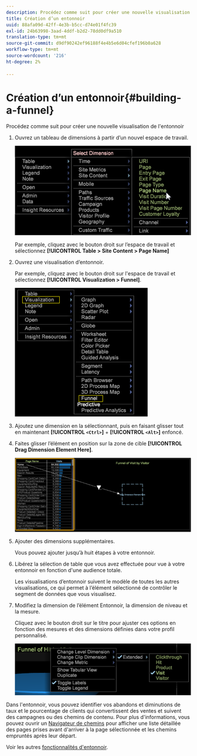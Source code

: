 ```yaml
---
description: Procédez comme suit pour créer une nouvelle visualisation de l'entonnoir
title: Création d’un entonnoir
uuid: 88afa09d-42ff-4e3b-b5cc-d74e01f4fc39
exl-id: 24b63998-3aad-4ddf-b2d2-78dd0df9a510
translation-type: tm+mt
source-git-commit: d9df90242ef96188f4e4b5e6d04cfef196b0a628
workflow-type: tm+mt
source-wordcount: '216'
ht-degree: 2%

---
```


# Création d’un entonnoir{#building-a-funnel}

Procédez comme suit pour créer une nouvelle visualisation de l&#39;entonnoir

<!-- <a id="section_A8F5530114814B689C298E369AD0643E"></a> -->

1. Ouvrez un tableau de dimensions à partir d’un nouvel espace de travail.

   ![](assets/dimension_table_pagename.png)

   Par exemple, cliquez avec le bouton droit sur l’espace de travail et sélectionnez **[!UICONTROL Table > Site Content > Page Name]**

1. Ouvrez une visualisation d’entonnoir.

   Par exemple, cliquez avec le bouton droit sur l&#39;espace de travail et sélectionnez **[!UICONTROL Visualization > Funnel]**.

   ![](assets/step2-funnel.png)

1. Ajoutez une dimension en la sélectionnant, puis en faisant glisser tout en maintenant **[!UICONTROL `<Ctrl>`]** + **[!UICONTROL `<Alt>`]** enfoncé.

1. Faites glisser l’élément en position sur la zone de cible **[!UICONTROL Drag Dimension Element Here]**.

   ![](assets/step4-funnel.png)

1. Ajouter des dimensions supplémentaires.

   Vous pouvez ajouter jusqu’à huit étapes à votre entonnoir.
1. Libérez la sélection de table que vous avez effectuée pour vue à votre entonnoir en fonction d&#39;une audience totale.

   Les visualisations d’entonnoir suivent le modèle de toutes les autres visualisations, ce qui permet à l’élément sélectionné de contrôler le segment de données que vous visualisez.
1. Modifiez la dimension de l’élément Entonnoir, la dimension de niveau et la mesure.

   Cliquez avec le bouton droit sur le titre pour ajuster ces options en fonction des mesures et des dimensions définies dans votre profil personnalisé.

   ![](assets/last-image-funnel.png)

Dans l&#39;entonnoir, vous pouvez identifier vos abandons et diminutions de taux et le pourcentage de clients qui convertissent des ventes et suivent des campagnes ou des chemins de contenu. Pour plus d&#39;informations, vous pouvez ouvrir un [Navigateur de chemins](../../../../home/c-get-started/c-analysis-vis/c-funnel-visualization/c-path-browser-funnel.md#concept-b0cedf7a28ae422696ded1258c9a4119) pour afficher une liste détaillée des pages prises avant d&#39;arriver à la page sélectionnée et les chemins empruntés après leur départ.

Voir les autres [fonctionnalités d&#39;entonnoir](../../../../home/c-get-started/c-analysis-vis/c-funnel-visualization/c-funnel-visualization-features.md#concept-e65c81fe17794acd8d00d796b1780dc3).
